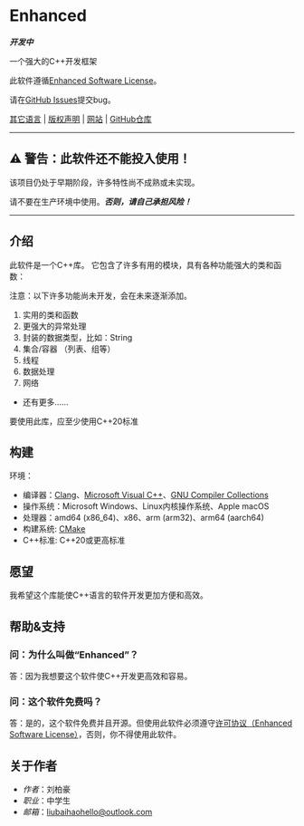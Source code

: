 # Enhanced

***开发中***

一个强大的C++开发框架

此软件遵循[Enhanced Software License](../LICENSE)。

请在[GitHub Issues](https://github.com/sharedwonder/enhanced/issues)提交bug。

[其它语言](LANGUAGES.md) | [版权声明](../COPYRIGHT) | [网站](https://sharedwonder.github.io/enhanced/) | [GitHub仓库](https://github.com/sharedwonder/enhanced/)

---

## ⚠ **警告：此软件还不能投入使用！**

该项目仍处于早期阶段，许多特性尚不成熟或未实现。

请不要在生产环境中使用。***否则，请自己承担风险！***

---

## 介绍

此软件是一个C++库。
它包含了许多有用的模块，具有各种功能强大的类和函数：

注意：以下许多功能尚未开发，会在未来逐渐添加。

1. 实用的类和函数
2. 更强大的异常处理
3. 封装的数据类型，比如：String
4. 集合/容器 （列表、组等）
5. 线程
6. 数据处理
7. 网络

- 还有更多……

要使用此库，应至少使用C++20标准

## 构建

环境：

- 编译器：[Clang](https://clang.llvm.org/)、[Microsoft Visual C++](https://visualstudio.microsoft.com/vs/features/cplusplus/)、[GNU Compiler Collections](https://gcc.gnu.org/)
- 操作系统：Microsoft Windows、Linux内核操作系统、Apple macOS
- 处理器：amd64 (x86_64)、x86、arm (arm32)、arm64 (aarch64)
- 构建系统: [CMake](https://cmake.org/)
- C++标准: C++20或更高标准

## 愿望

我希望这个库能使C++语言的软件开发更加方便和高效。

## 帮助&支持

### 问：为什么叫做“Enhanced”？

答：因为我想要这个软件使C++开发更高效和容易。

### 问：这个软件免费吗？

答：是的，这个软件免费并且开源。但使用此软件必须遵守[许可协议（Enhanced Software License）](../LICENSE)，否则，你不得使用此软件。

## 关于作者

- *作者*：刘柏豪
- *职业*：中学生
- *邮箱*：<liubaihaohello@outlook.com>
